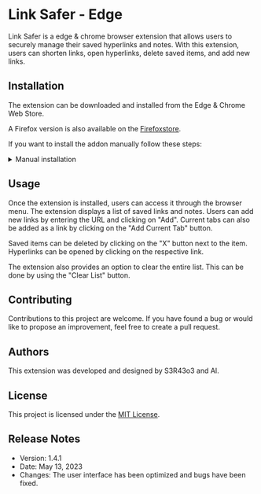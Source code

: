 # Link Safer - Edge

Link Safer is a edge & chrome browser extension that allows users to securely manage their saved hyperlinks and notes. With this extension, users can shorten links, open hyperlinks, delete saved items, and add new links.

## Installation

The extension can be downloaded and installed from the Edge & Chrome Web Store.

A Firefox version is also available on the [Firefoxstore](https://addons.mozilla.org/de/firefox/addon/linksafer/?utm_source=addons.mozilla.org&utm_medium=referral&utm_content=search).

If you want to install the addon manually follow these steps:


<details>
    <summary>Manual installation</summary>
<br>

> - Go to the [release section] and download the latest release.
>
>
>
>
>


</details>

## Usage

Once the extension is installed, users can access it through the browser menu. The extension displays a list of saved links and notes. Users can add new links by entering the URL and clicking on "Add". Current tabs can also be added as a link by clicking on the "Add Current Tab" button.

Saved items can be deleted by clicking on the "X" button next to the item. Hyperlinks can be opened by clicking on the respective link.

The extension also provides an option to clear the entire list. This can be done by using the "Clear List" button.

## Contributing

Contributions to this project are welcome. If you have found a bug or would like to propose an improvement, feel free to create a pull request.

## Authors

This extension was developed and designed by S3R43o3 and AI.

## License

This project is licensed under the [MIT License](https://opensource.org/licenses/MIT).

## Release Notes

- Version: 1.4.1
- Date: May 13, 2023
- Changes: The user interface has been optimized and bugs have been fixed.
